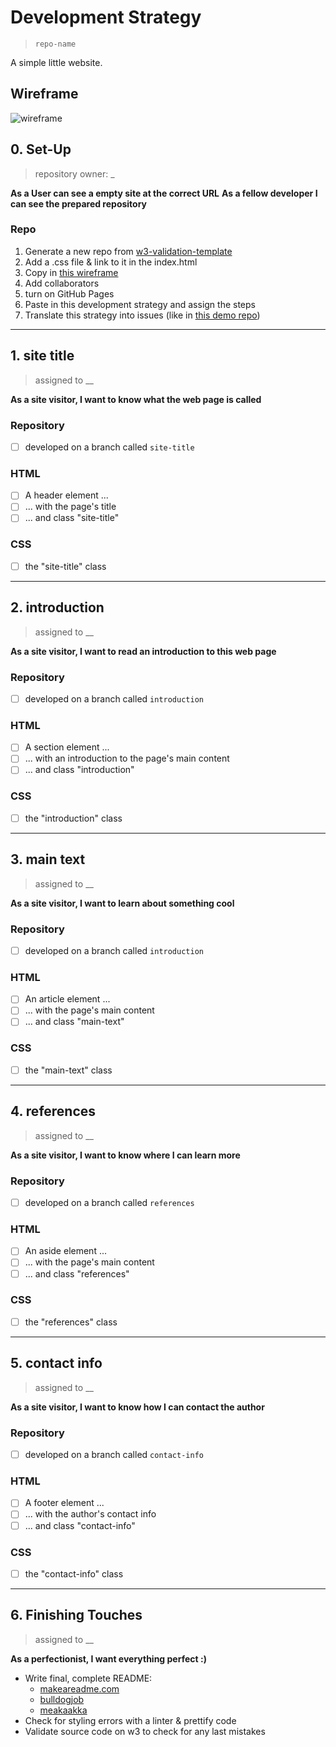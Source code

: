 # Development Strategy

> `repo-name`

A simple little website.

## Wireframe

![wireframe](./wireframe.gif)

## 0. Set-Up

> repository owner: _

__As a User can see a empty site at the correct URL__
__As a fellow developer I can see the prepared repository__

### Repo

1. Generate a new repo from [w3-validation-template](https://github.com/hackyourfuturebelgium/w3-validation-template)
1. Add a .css file & link to it in the index.html
1. Copy in [this wireframe](./wireframe.gif)
1. Add collaborators
1. turn on GitHub Pages
1. Paste in this development strategy and assign the steps
1. Translate this strategy into issues (like in [this demo repo](https://github.com/hackyourfuturebelgium/from-strategy-to-issues))

---

## 1. site title

> assigned to __

__As a site visitor, I want to know what the web page is called__

### Repository

- [ ] developed on a branch called `site-title`

### HTML

- [ ] A header element ...
- [ ] ... with the page's title
- [ ] ... and class "site-title"

### CSS

- [ ] the "site-title" class

---

## 2.  introduction

> assigned to __

__As a site visitor, I want to read an introduction to this web page__

### Repository

- [ ] developed on a branch called `introduction`

### HTML

- [ ] A section element ...
- [ ] ... with an introduction to the page's main content
- [ ] ... and class "introduction"

### CSS

- [ ] the "introduction" class

---

## 3. main text

> assigned to __

__As a site visitor, I want to learn about something cool__

### Repository

- [ ] developed on a branch called `introduction`

### HTML

- [ ] An article element ...
- [ ] ... with the page's main content
- [ ] ... and class "main-text"

### CSS

- [ ] the "main-text" class

---

## 4. references

> assigned to __

__As a site visitor, I want to know where I can learn more__

### Repository

- [ ] developed on a branch called `references`

### HTML

- [ ] An aside element ...
- [ ] ... with the page's main content
- [ ] ... and class "references"

### CSS

- [ ] the "references" class

---

## 5. contact info

> assigned to __

__As a site visitor, I want to know how I can contact the author__

### Repository

- [ ] developed on a branch called `contact-info`

### HTML

- [ ] A footer element ...
- [ ] ... with the author's contact info
- [ ] ... and class "contact-info"

### CSS

- [ ] the "contact-info" class

---

## 6. Finishing Touches

> assigned to __

__As a perfectionist, I want everything perfect :)__

- Write final, complete README:
  - [makeareadme.com](https://www.makeareadme.com/)
  - [bulldogjob](https://bulldogjob.com/news/449-how-to-write-a-good-readme-for-your-github-project)
  - [meakaakka](https://medium.com/@meakaakka/a-beginners-guide-to-writing-a-kickass-readme-7ac01da88ab3)
- Check for styling errors with a linter & prettify code
- Validate source code on w3 to check for any last mistakes
